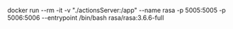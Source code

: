 docker run --rm -it -v "./actionsServer:/app" --name rasa -p 5005:5005 -p 5006:5006 --entrypoint /bin/bash rasa/rasa:3.6.6-full